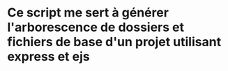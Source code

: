# Ce script me sert à générer l'arborescence de dossiers et fichiers de base d'un projet utilisant express et ejs
